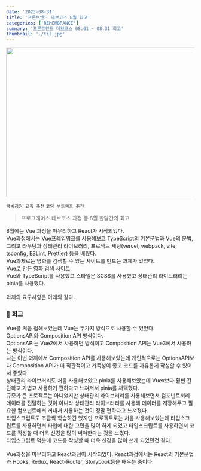 ```yaml
---
date: '2023-08-31'
title: '프론트엔드 데브코스 8월 회고'
categories: ['REMEMBRANCE']
summary: '프론트엔드 데브코스 08.01 ~ 08.31 회고'
thumbnail: './til.jpg'
---
```

<img src="https://i.pinimg.com/originals/87/01/c8/8701c80b90e4eaa78c374a46b09230eb.png" width="700px" height="400px" />
<br>

`국비지원 교육 추천` `코딩 부트캠프 추천`
>프로그래머스 데브코스 과정 중 8월 한달간의 회고

8월에는 Vue 과정을 마무리하고 React가 시작되었다.<br>
Vue과정에서는 Vue프레임워크를 사용해보고 TypeScript의 기본문법과 Vue의 문법,<br>
그리고 라우팅과 상태관리 라이브러리, 프로젝트 세팅(vercel, webpack, vite, tsconfig, ESLint, Prettier) 등을 배웠다.<br>
Vue과제로는 영화를 검색할 수 있는 사이트를 만드는 과제가 있었다. <br>
[Vue로 만든 영화 검색 사이트](https://fedc-4-11-vue-rho.vercel.app/)<br>
Vue와 TypeScript를 사용했고 스타일은 SCSS를 사용했고 상태관리 라이브러리는 pinia를 사용했다. <br><br>
과제의 요구사항은 아래와 같다.

### 📝 회고
Vue를 처음 접해보았는데 Vue는 두가지 방식으로 사용할 수 있었다.<br>
OptionsAPI와 Composition API 방식이다.<br>
OptionsAPI는 Vue2에서 사용하던 방식이고 Composition API는 Vue3에서 사용하는 방식이다.<br>
나는 이번 과제에서 Composition API를 사용해보았는데 개인적으로는 OptionsAPI보다 Composition API가 더 직관적이고 가독성이 좋고 코드를 자유롭게 작성할 수 있어서 좋았다.<br>
상태관리 라이브러리도 처음 사용해보았고 pinia를 사용해보았는데 Vuex보다 훨씬 간단하고 가볍고 사용하기 편하다고 느껴저서 pinia를 채택했다.<br>
규모가 큰 프로젝트는 아니었지만 상태관리 라이브러리를 사용해보면서 컴포넌트끼리 데이터를 전달하는 것이 아니라 상태관리 라이브러리를 사용해 데이터를 저장해두고 필요한 컴포넌트에서 꺼내서 사용하는 것이 정말 편하다고 느껴졌다.<br>
타입스크립트도 조금씩 학습하긴 했지만 프로젝트로는 처음 사용해보았는데 타입스크립트를 사용하면서 타입에 대한 고민을 많이 하게 되었고 타입스크립트를 사용하면서 코드를 작성할 때 더욱 신경을 많이 써야한다는 것을 느꼈다.<br>
타입스크립트 덕분에 코드를 작성할 때 더욱 신경을 많이 쓰게 되었던것 같다.<br>
<br>
Vue과정을 마무리하고 React과정이 시작되었다. React과정에서는 React의 기본문법과 Hooks, Redux, React-Router, Storybook등을 배우는 중이다.<br>
